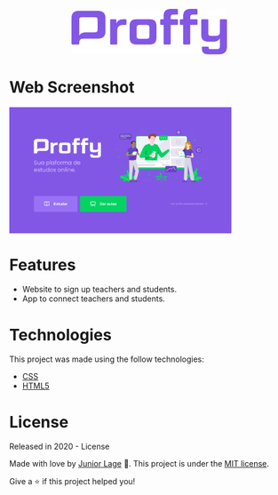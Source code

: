 <p align="center">
   <img src="https://github.com/junimslage10/proffy-discovery/blob/master/logo.png" alt="Proffy" width="280"/>
</p>

# Web Screenshot
<div style="display: flex; flex-direction: 'row'; align-items: 'center';">
   <img src="https://raw.githubusercontent.com/junimslage10/proffy-discovery/master/web-landing.png" width="400px">
</div>

# Features

* Website to sign up teachers and students.
* App to connect teachers and students.

# Technologies
This project was made using the follow technologies:
<ul>
  <li><a href="">CSS</a></li>
  <li><a href="">HTML5</a></li>
</ul>

# License

Released in 2020 - License

Made with love by [Junior Lage](https://github.com/junimslage10) 🚀.
This project is under the [MIT license](https://github.com/junimslage10/proffy-discovery/blob/master/LICENSE).


Give a ⭐️ if this project helped you!
